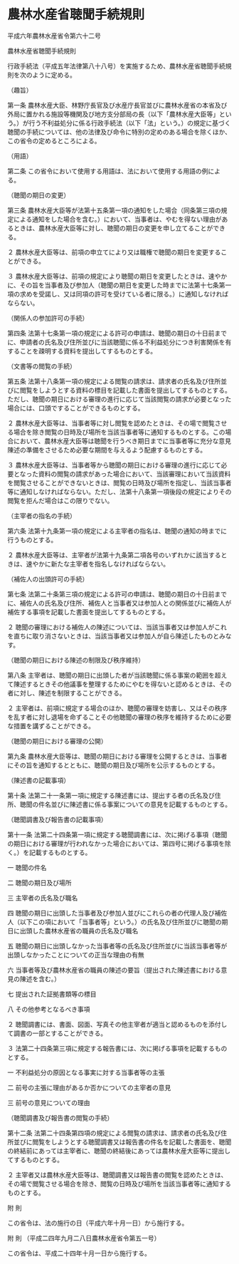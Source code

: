 # 農林水産省聴聞手続規則

平成六年農林水産省令第六十二号

農林水産省聴聞手続規則

行政手続法（平成五年法律第八十八号）を実施するため、農林水産省聴聞手続規則を次のように定める。

（趣旨）

第一条 農林水産大臣、林野庁長官及び水産庁長官並びに農林水産省の本省及び外局に置かれる施設等機関及び地方支分部局の長（以下「農林水産大臣等」という。）が行う不利益処分に係る行政手続法（以下「法」という。）の規定に基づく聴聞の手続については、他の法律及び命令に特別の定めのある場合を除くほか、この省令の定めるところによる。

（用語）

第二条 この省令において使用する用語は、法において使用する用語の例による。

（聴聞の期日の変更）

第三条 農林水産大臣等が法第十五条第一項の通知をした場合（同条第三項の規定による通知をした場合を含む。）において、当事者は、やむを得ない理由があるときは、農林水産大臣等に対し、聴聞の期日の変更を申し立てることができる。

２ 農林水産大臣等は、前項の申立てにより又は職権で聴聞の期日を変更することができる。

３ 農林水産大臣等は、前項の規定により聴聞の期日を変更したときは、速やかに、その旨を当事者及び参加人（聴聞の期日を変更した時までに法第十七条第一項の求めを受諾し、又は同項の許可を受けている者に限る。）に通知しなければならない。

（関係人の参加許可の手続）

第四条 法第十七条第一項の規定による許可の申請は、聴聞の期日の十日前までに、申請者の氏名及び住所並びに当該聴聞に係る不利益処分につき利害関係を有することを疎明する資料を提出してするものとする。

（文書等の閲覧の手続）

第五条 法第十八条第一項の規定による閲覧の請求は、請求者の氏名及び住所並びに閲覧をしようとする資料の標目を記載した書面を提出してするものとする。ただし、聴聞の期日における審理の進行に応じて当該閲覧の請求が必要となった場合には、口頭ですることができるものとする。

２ 農林水産大臣等は、当事者等に対し閲覧を認めたときは、その場で閲覧させる場合を除き閲覧の日時及び場所を当該当事者等に通知するものとする。この場合において、農林水産大臣等は聴聞を行うべき期日までに当事者等に充分な意見陳述の準備をさせるため必要な期間を与えるよう配慮するものとする。

３ 農林水産大臣等は、当事者等から聴聞の期日における審理の進行に応じて必要となった資料の閲覧の請求があった場合において、当該審理において当該資料を閲覧させることができないときは、閲覧の日時及び場所を指定し、当該当事者等に通知しなければならない。ただし、法第十八条第一項後段の規定によりその閲覧を拒んだ場合はこの限りでない。

（主宰者の指名の手続）

第六条 法第十九条第一項の規定による主宰者の指名は、聴聞の通知の時までに行うものとする。

２ 農林水産大臣等は、主宰者が法第十九条第二項各号のいずれかに該当するときは、速やかに新たな主宰者を指名しなければならない。

（補佐人の出頭許可の手続）

第七条 法第二十条第三項の規定による許可の申請は、聴聞の期日の十日前までに、補佐人の氏名及び住所、補佐人と当事者又は参加人との関係並びに補佐人が補佐する事項を記載した書面を提出してするものとする。

２ 聴聞の審理における補佐人の陳述については、当該当事者又は参加人がこれを直ちに取り消さないときは、当該当事者又は参加人が自ら陳述したものとみなす。

（聴聞の期日における陳述の制限及び秩序維持）

第八条 主宰者は、聴聞の期日に出頭した者が当該聴聞に係る事案の範囲を超えて陳述するときその他議事を整理するためにやむを得ないと認めるときは、その者に対し、陳述を制限することができる。

２ 主宰者は、前項に規定する場合のほか、聴聞の審理を妨害し、又はその秩序を乱す者に対し退場を命ずることその他聴聞の審理の秩序を維持するために必要な措置を講ずることができる。

（聴聞の期日における審理の公開）

第九条 農林水産大臣等は、聴聞の期日における審理を公開するときは、当事者にその旨を通知するとともに、聴聞の期日及び場所を公示するものとする。

（陳述書の記載事項）

第十条 法第二十一条第一項に規定する陳述書には、提出する者の氏名及び住所、聴聞の件名並びに陳述書に係る事案についての意見を記載するものとする。

（聴聞調書及び報告書の記載事項）

第十一条 法第二十四条第一項に規定する聴聞調書には、次に掲げる事項（聴聞の期日における審理が行われなかった場合においては、第四号に掲げる事項を除く。）を記載するものとする。

一 聴聞の件名

二 聴聞の期日及び場所

三 主宰者の氏名及び職名

四 聴聞の期日に出頭した当事者及び参加人並びにこれらの者の代理人及び補佐人（以下この項において「当事者等」という。）の氏名及び住所並びに聴聞の期日に出頭した農林水産省の職員の氏名及び職名

五 聴聞の期日に出頭しなかった当事者等の氏名及び住所並びに当該当事者等が出頭しなかったことについての正当な理由の有無

六 当事者等及び農林水産省の職員の陳述の要旨（提出された陳述書における意見の陳述を含む。）

七 提出された証拠書類等の標目

八 その他参考となるべき事項

２ 聴聞調書には、書面、図面、写真その他主宰者が適当と認めるものを添付して調書の一部とすることができる。

３ 法第二十四条第三項に規定する報告書には、次に掲げる事項を記載するものとする。

一 不利益処分の原因となる事実に対する当事者等の主張

二 前号の主張に理由があるか否かについての主宰者の意見

三 前号の意見についての理由

（聴聞調書及び報告書の閲覧の手続）

第十二条 法第二十四条第四項の規定による閲覧の請求は、請求者の氏名及び住所並びに閲覧をしようとする聴聞調書又は報告書の件名を記載した書面を、聴聞の終結前にあっては主宰者に、聴聞の終結後にあっては農林水産大臣等に提出してするものとする。

２ 主宰者又は農林水産大臣等は、聴聞調書又は報告書の閲覧を認めたときは、その場で閲覧させる場合を除き、閲覧の日時及び場所を当該当事者等に通知するものとする。

附 則

この省令は、法の施行の日（平成六年十月一日）から施行する。

附 則 （平成二四年九月二八日農林水産省令第五一号）

この省令は、平成二十四年十月一日から施行する。
